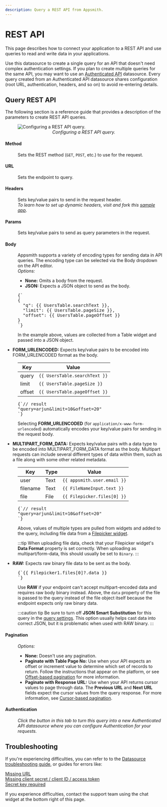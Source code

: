 ```yaml
---
description: Query a REST API from Appsmith.
---
```


# REST API

This page describes how to connect your application to a REST API and use queries to read and write data in your applications.

Use this datasource to create a single query for an API that doesn't need complex authentication settings. If you plan to create multiple queries for the same API, you may want to use an [Authenticated API](/connect-data/reference/rest-api) datasource. Every query created from an Authenticated API datasource shares configuration (root URL, authentication, headers, and so on) to avoid re-entering details.

## Query REST API

The following section is a reference guide that provides a description of the parameters to create REST API queries.

<figure>
  <img src="/img/restapi-query-config.png" style= {{width:"100%", height:"auto"}} alt="Configuring a REST API query."/>
  <figcaption align = "center"><i>Configuring a REST API query.</i></figcaption>
</figure>

#### Method

<dd>Sets the REST method (<code>GET</code>, <code>POST</code>, etc.) to use for the request.</dd>

#### URL

<dd>Sets the endpoint to query.</dd>

#### Headers

<dd>Sets key/value pairs to send in the request header.</dd>
<dd><em>To learn how to set up dynamic headers, visit and fork this <a href="https://app.appsmith.com/applications/6200ac292cd3d95ca414dc4f/pages/624eda0551a8863d6c406760">sample app</a></em>.</dd>

#### Params

<dd>Sets key/value pairs to send as query parameters in the request.</dd>

#### Body

<dd>Appsmith supports a variety of encoding types for sending data in API queries. The encoding type can be selected via the Body dropdown on the API editor.<br/>
</dd>
<dd><i>Options:</i>
  <ul>
    <li><b>None:</b> Omits a body from the request.</li>
    <li><b>JSON:</b> Expects a JSON object to send as the body.</li>
  </ul>

<dd><pre>{` 
{
  "q": {{ UsersTable.searchText }},
  "limit": {{ UsersTable.pageSize }},
  "offset": {{ UsersTable.pageOffset }}
}
`}</pre>
In the example above, values are collected from a Table widget and passed into a JSON object.</dd>
    <ul>
      <li><b>FORM_URLENCODED:</b> Expects key/value pairs to be encoded into FORM_URLENCODED format as the body.</li>
    </ul>
<dd>

|  Key     |  Value                        |
|----------|-------------------------------|
| query    | `{{ UsersTable.searchText }}` |
| limit    | `{{ UsersTable.pageSize }}`   |
| offset   | `{{ UsersTable.pageOffset }}` |

<pre>{`// result
"query=arjun&limit=10&offset=20"
`}</pre>
<p>Selecting <b>FORM_URLENCODED</b> (for <code>application/x-www-form-urlencoded</code>) automatically encodes your key/value pairs for sending in the request body.</p></dd>
    <ul>
      <li><b>MULTIPART_FORM_DATA:</b> Expects key/value pairs with a data type to be encoded into MULTIPART_FORM_DATA format as the body. Multipart requests can include several different types of data within them, such as a file along with some other related metadata.</li>
    </ul>
<dd>

|  Key     | Type |  Value                        |
|----------|------|-------------------------------|
| user     | Text | `{{ appsmith.user.email }}`   |
| filename | Text | `{{ FileNameInput.text }}`    |
| file     | File | `{{ Filepicker.files[0] }}`   |

<pre>{`// result
"query=arjun&limit=10&offset=20"
`}</pre>
<p>Above, values of multiple types are pulled from widgets and added to the query, including file data from a <a href="/reference/widgets/filepicker">Filepicker widget</a>.</p>

:::tip
When uploading file data, check that your Filepicker widget's **Data Format** property is set correctly. When uploading as multipart/form-data, this should usually be set to `Binary`.
:::
</dd>
    <ul>
      <li><b>RAW:</b> Expects raw binary file data to be sent as the body.</li>
    </ul>
      <dd><pre>{`{{ Filepicker1.files[0]?.data }}
`}</pre>
<p>Use <b>RAW</b> if your endpoint can't accept multipart-encoded data and requires raw body binary instead. Above, the <code>data</code> property of the file is passed to the query instead of the file object itself because the endpoint expects only raw binary data.</p>

:::caution tip
Be sure to turn off **JSON Smart Substitution** for this query in the [query settings](/connect-data/reference/query-settings). This option usually helps cast data into correct JSON, but it is problematic when used with RAW binary.
:::
</dd>

  </dd>

#### Pagination

<dd><i>Options:</i>
  <ul>
    <li><b>None:</b> Doesn't use any pagination.</li>
    <li><b>Paginate with Table Page No:</b> Use when your API expects an offset or increment value to determine which set of records to return. Follow the instructions that appear on the platform, or see <a href="/build-apps/how-to-guides/Server-side-pagination-in-table">Offset-based pagination</a> for more information.</li>
    <li><b>Paginate with Response URL:</b> Use when your API returns cursor values to page through data. The <b>Previous URL</b> and <b>Next URL</b> fields expect the cursor values from the query response. For more information, see <a href="/build-apps/how-to-guides/Server-side-pagination-in-table">Cursor-based pagination</a>.</li>
  </ul>
</dd>

#### Authentication

<dd><em>Click the button in this tab to turn this query into a new Authenticated API datasource where you can configure Authentication for your requests.</em></dd>

## Troubleshooting

If you're experiencing difficulties, you can refer to to the [Datasource troubleshooting guide](/help-and-support/troubleshooting-guide/action-errors/datasource-errors), or guides for errors like:

[Missing URL](/help-and-support/troubleshooting-guide/action-errors/rest-api-errors#missing-url-error)<br />
[Missing client secret / client ID / access token](/help-and-support/troubleshooting-guide/action-errors/rest-api-errors#missing-client-secret--client-id--access-token-error)<br />
[Secret key required](/help-and-support/troubleshooting-guide/action-errors/rest-api-errors#secret-key-required-error)

If you experience difficulties, contact the support team using the chat widget at the bottom right of this page.